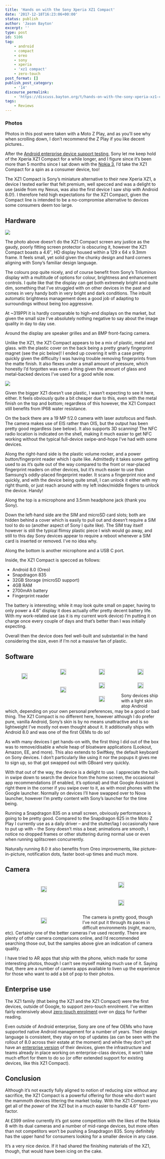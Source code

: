 ```yaml
---
title: 'Hands on with the Sony Xperia XZ1 Compact'
date: '2017-12-18T16:23:06+00:00'
status: publish
author: 'Jason Bayton'
excerpt: ''
type: post
id: 5106
tag:
    - android
    - compact
    - oreo
    - sony
    - xperia
    - 'xz1 compact'
    - zero-touch
post_format: []
publish_post_category:
    - '14'
discourse_permalink:
    - 'https://discuss.bayton.org/t/hands-on-with-the-sony-xperia-xz1-compact/74'
tags:
    - Reviews
---
```

<div class="callout callout-info">

### Photos

Photos in this post were taken with a Moto Z Play, and as you’ll see why when scrolling down, I don’t recommend the Z Play if you like decent pictures..

</div>

After the [Android enterprise device support testing](/android/android-enterprise-device-support/), Sony let me keep hold of the Xperia XZ1 Compact for a while longer, and I figure since it’s been more than 5 months since I sat down with the [Nokia 3](/2017/07/hands-on-with-the-nokia-3/), I’d take the XZ1 Compact for a spin as a consumer device, too!

The XZ1 Compact is Sony’s miniature alternative to their new Xperia XZ1, a device I tested earlier that felt premium, well specced and was a delight to use (aside from my Nexus, was also the first device I saw ship with Android 8.0!). I therefore held high expectations for the XZ1 Compact, given the Compact line is intended to be a no-compromise alternative to devices some consumers deem too large.

Hardware
--------

![](https://cdn.bayton.org/uploads/2017/12/IMG_20171218_112327500.jpg)

The photo above doesn’t do the XZ1 Compact screen any justice as the gaudy, poorly fitting screen protector is obscuring it, however the XZ1 Compact boasts a 4.6″, HD display housed within a 129 x 64 x 9.3mm frame. It feels small, yet solid given the chunky design and hard corners aligning with Sony’s familiar design language.

The colours pop quite nicely, and of course benefit from Sony’s Triluminos display with a multitude of options for colour, brightness and enhancement controls. I quite like that the display can get both extremely bright and quite dim, something that I’ve struggled with on other devices in the past and comes in very handy both in very bright and dark conditions. The inbuilt automatic brightness management does a good job of adapting to surroundings without being too aggressive.

At ~319PPI it is hardly comparable to high-end displays on the market, but given the small size I’ve absolutely nothing negative to say about the image quality in day to day use.

Around the display are speaker grilles and an 8MP front-facing camera.

Unlike the XZ1, the XZ1 Compact appears to be a mix of plastic, metal and glass. with the plastic cover on the back being a pretty gnarly fingerprint magnet (see the pic below)! I ended up covering it with a case pretty quickly given the difficulty I was having trouble removing fingerprints from the matte finish. It also flexes under a small amount of pressure, which honestly I’d forgotten was even a thing given the amount of glass and metal-backed devices I’ve used for a good while now.

![](https://cdn.bayton.org/uploads/2017/12/IMG_20171218_112755731-e1513598521209.jpg)

Given the bigger XZ1 doesn’t use plastic, I wasn’t expecting to see it here, either. It feels obviously quite a bit cheaper due to this, even with the metal finish on the top and bottom; regardless of this however, the XZ1 Compact still benefits from IP68 water resistance.

On the back there are a 19 MP f/2.0 camera with laser autofocus and flash. The camera makes use of EIS rather than OIS, but the output has been pretty good regardless (see below). It also supports 3D scanning! The NFC radio location is indicated on the shell, making it much easier to get NFC working without the typical full-device swipe-and-hope I’ve had with some devices.

Along the right-hand side is the plastic volume rocker, and a power button/fingerprint reader which I quite like. Admittedly it takes some getting used to as it’s quite out of the way compared to the front or rear-placed fingerprint readers on other devices, but it’s much easier to use than Samsung’s oddly-placed fingerprint reader. It scans a fingerprint nice and quickly, and with the device being quite small, I can unlock it either with my right thumb, or just reach around with my left index/middle fingers to unlock the device. Handy!

Along the top is a microphone and 3.5mm headphone jack (thank you Sony).

Down the left-hand side are the SIM and microSD card slots; both are hidden behind a cover which is easily to pull out and doesn’t require a SIM tool to do so (another aspect of Sony I quite like). The SIM tray itself however is still the typical flimsy plastic piece I wish would go away, and still to this day Sony devices appear to require a reboot whenever a SIM card is inserted or removed. I’ve no idea why.

Along the bottom is another microphone and a USB C port.

Inside, the XZ1 Compact is specced as follows:

- Android 8.0 (Oreo)
- Snapdragon 835
- 32GB Storage (microSD support)
- 4GB RAM
- 2700mAh battery
- Fingerprint reader

The battery is interesting; while it may look quite small on paper, having to only power a 4.6″ display it does actually offer pretty decent battery life. With my work-related use (as it is my current work device) I’m putting it on charge once every couple of days and that’s better than I was initially expecting.

Overall then the device does feel well-built and substantial in the hand considering the size, even if I’m not a massive fan of plastic.

Software
--------

 <style type="text/css">
			#gallery-2 {
				margin: auto;
			}
			#gallery-2 .gallery-item {
				float: left;
				margin-top: 10px;
				text-align: center;
				width: 25%;
			}
			#gallery-2 img {
				border: 2px solid #cfcfcf;
			}
			#gallery-2 .gallery-caption {
				margin-left: 0;
			}
			/* see gallery_shortcode() in wp-includes/media.php */
		</style>

<div class="gallery galleryid-0 gallery-columns-4 gallery-size-thumbnail" id="gallery-2"><dl class="gallery-item"> <dt class="gallery-icon portrait"> 

[![](https://cdn.bayton.org/uploads/2017/12/Screenshot_20171218-133545.png)](https://cdn.bayton.org/uploads/2017/12/Screenshot_20171218-133545.png) </dt></dl><dl class="gallery-item"> <dt class="gallery-icon landscape"> [![](https://cdn.bayton.org/uploads/2017/12/Screenshot_20171218-133732.png)](https://cdn.bayton.org/uploads/2017/12/Screenshot_20171218-133732.png) </dt></dl><dl class="gallery-item"> <dt class="gallery-icon portrait"> [![](https://cdn.bayton.org/uploads/2017/12/Screenshot_20171218-133606.png)](https://cdn.bayton.org/uploads/2017/12/Screenshot_20171218-133606.png) </dt></dl><dl class="gallery-item"> <dt class="gallery-icon portrait"> [![](https://cdn.bayton.org/uploads/2017/12/Screenshot_20171218-133631.png)](https://cdn.bayton.org/uploads/2017/12/Screenshot_20171218-133631.png) </dt></dl>  
<dl class="gallery-item"> <dt class="gallery-icon portrait"> 

[![](https://cdn.bayton.org/uploads/2017/12/Screenshot_20171218-133642.png)](https://cdn.bayton.org/uploads/2017/12/Screenshot_20171218-133642.png) </dt></dl><dl class="gallery-item"> <dt class="gallery-icon portrait"> [![](https://cdn.bayton.org/uploads/2017/12/Screenshot_20171218-133334.png)](https://cdn.bayton.org/uploads/2017/12/Screenshot_20171218-133334.png) </dt></dl><dl class="gallery-item"> <dt class="gallery-icon portrait"> [![](https://cdn.bayton.org/uploads/2017/12/Screenshot_20171218-133634.png)](https://cdn.bayton.org/uploads/2017/12/Screenshot_20171218-133634.png) </dt></dl><dl class="gallery-item"> <dt class="gallery-icon portrait"> [![](https://cdn.bayton.org/uploads/2017/12/Screenshot_20171218-133549.png)](https://cdn.bayton.org/uploads/2017/12/Screenshot_20171218-133549.png) </dt></dl>  
</div>
 
Sony devices ship with a light skin atop Android which, depending on your own personal preferences, may be a good or bad thing. The XZ1 Compact is no different here, however although I do prefer pure, vanilla Android, Sony’s skin is by no means unattractive and is so lightweight I’ve mostly not even thought about it. It additionally ships with Android 8.0 and was one of the first OEMs to do so!

As with many devices I get hands-on with, the first thing I did out of the box was to remove/disable a whole heap of bloatware applications (Lookout, Amazon, EE, and more). This also extends to Swiftkey, the default keyboard on Sony devices. I don’t particularly like using it nor the popups it gives me to sign up, so that got swapped out with GBoard very quickly.

With that out of the way, the device is a delight to use. I appreciate the built-in swipe down to search the device from the home screen, the occasional app recommendations (if enabled, it’s optional) and that Google Assistant is right there in the corner if you swipe over to it, as with most phones with the Google launcher. Normally on devices I’ll have swapped over to Nova launcher, however I’m pretty content with Sony’s launcher for the time being.

Running a Snapdragon 835 on a small screen, obviously performance is going to be pretty good. Compared to the Snapdragon 625 in the Moto Z Play I currently use as a daily driver – and the stutter/lag I occasionally have to put up with – the Sony doesn’t miss a beat; animations are smooth, I notice no dropped frames or other stuttering during normal use or even when running splitscreen concurrently.

Naturally running 8.0 it also benefits from Oreo improvements, like picture-in-picture, notification dots, faster boot-up times and much more.

Camera
------

 <style type="text/css">
			#gallery-3 {
				margin: auto;
			}
			#gallery-3 .gallery-item {
				float: left;
				margin-top: 10px;
				text-align: center;
				width: 50%;
			}
			#gallery-3 img {
				border: 2px solid #cfcfcf;
			}
			#gallery-3 .gallery-caption {
				margin-left: 0;
			}
			/* see gallery_shortcode() in wp-includes/media.php */
		</style>

<div class="gallery galleryid-0 gallery-columns-2 gallery-size-thumbnail" id="gallery-3"><dl class="gallery-item"> <dt class="gallery-icon landscape"> 

[![](https://cdn.bayton.org/uploads/2017/12/DSC_0023.jpg)](https://cdn.bayton.org/uploads/2017/12/DSC_0023.jpg) </dt></dl><dl class="gallery-item"> <dt class="gallery-icon landscape"> [![](https://cdn.bayton.org/uploads/2017/12/DSC_0010.jpg)](https://cdn.bayton.org/uploads/2017/12/DSC_0010.jpg) </dt></dl>  
<dl class="gallery-item"> <dt class="gallery-icon landscape"> 

[![](https://cdn.bayton.org/uploads/2017/12/DSC_0012.jpg)](https://cdn.bayton.org/uploads/2017/12/DSC_0012.jpg) </dt></dl><dl class="gallery-item"> <dt class="gallery-icon landscape"> [![](https://cdn.bayton.org/uploads/2017/12/DSC_0007.jpg)](https://cdn.bayton.org/uploads/2017/12/DSC_0007.jpg) </dt></dl>  
 </div>
 
The camera is pretty good, though I’ve not put it through its paces in difficult environments (night, macro, etc). Certainly one of the better cameras I’ve used recently. There are plenty of other camera comparisons online, and I’d recommended searching those out, but the samples above give an indication of camera quality.

I have tried to AR apps that ship with the phone, which made for some interesting photos, though I can’t see myself making much use of it. Saying that, there are a number of camera apps available to liven up the experience for those who want to add a bit of pop to their photos.

Enterprise use
--------------

The XZ1 family (that being the XZ1 and the XZ1 Compact) were the first devices, outside of Google, to support zero-touch enrolment. I’ve written fairly extensively about [zero-touch enrolment](/android/what-is-android-zero-touch-enrolment/) over on [docs](/android/) for further reading.

Even outside of Android enterprise, Sony are one of few OEMs who have supported native Android management for a number of years. Their design language is consistent, they stay on top of updates (as can be seen with the rollout of 8.0 across their estate at the moment) and while they don’t yet have an [enterprise version](/2017/11/samsung-launched-a-note-8-for-enterprise/) of their devices, given the infrastructure and teams already in place working on enterprise-class devices, it won’t take much effort for them to do so (or offer extended support for existing devices, like this XZ1 Compact).

Conclusion
----------

Although it’s not exactly fully aligned to notion of reducing size without any sacrifice, the XZ1 Compact is a powerful offering for those who don’t want the mammoth devices littering the market today. With the XZ1 Compact you get all of the *power* of the XZ1 but in a much easier to handle 4.6″ form-factor.

At £399 online currently it’s got some competition with the likes of the Nokia 8 with its dual cameras and a number of mid-range devices, but more often than not competitors won’t be pushing a Snapdragon 835. Sony definitely has the upper hand for consumers looking for a smaller device in any case.

It’s a very nice device. If it had shared the finishing materials of the XZ1, though, that would have been icing on the cake.